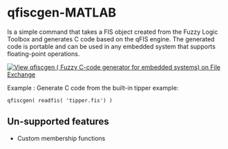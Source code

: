 # qfiscgen-MATLAB
Is a simple command that takes a FIS object created from the Fuzzy Logic Toolbox and generates C code based on the qFIS engine. The generated code is portable and can be used in any embedded system that supports floating-point operations.

[![View qfiscgen ( Fuzzy C-code generator for embedded systems) on File Exchange](https://www.mathworks.com/matlabcentral/images/matlab-file-exchange.svg)](https://la.mathworks.com/matlabcentral/fileexchange/117465-qfiscgen-fuzzy-c-code-generator-for-embedded-systems)

Example : Generate C code from the built-in tipper example:

``` 
qfiscgen( readfis( 'tipper.fis') )
```

## Un-supported features
- Custom membership functions
